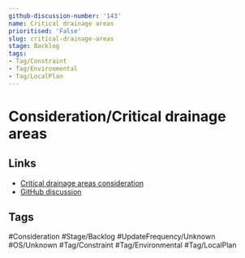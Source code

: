 ```yaml
---
github-discussion-number: '143'
name: Critical drainage areas
prioritised: 'False'
slug: critical-drainage-areas
stage: Backlog
tags:
- Tag/Constraint
- Tag/Environmental
- Tag/LocalPlan
---
```


# Consideration/Critical drainage areas



## Links

* [Critical drainage areas consideration](https://design.planning.data.gov.uk/planning-consideration/critical-drainage-areas)
* [GitHub discussion](https://github.com/digital-land/data-standards-backlog/discussions/143)

## Tags

#Consideration #Stage/Backlog #UpdateFrequency/Unknown #OS/Unknown #Tag/Constraint #Tag/Environmental #Tag/LocalPlan